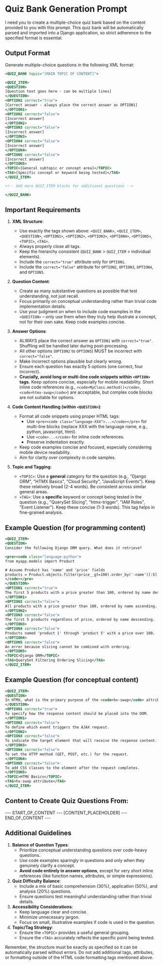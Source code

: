 # Quiz Bank Generation Prompt

I need you to create a multiple-choice quiz bank based on the content provided to you with this prompt. This quiz bank will be automatically parsed and imported into a Django application, so strict adherence to the specified format is essential.

## Output Format

Generate multiple-choice questions in the following XML format:

```xml
<QUIZ_BANK topic="[MAIN TOPIC OF CONTENT]">

<QUIZ_ITEM>
<QUESTION>
[Question text goes here - can be multiple lines]
</QUESTION>
<OPTION1 correct="true">
[Correct answer - always place the correct answer as OPTION1]
</OPTION1>
<OPTION2 correct="false">
[Incorrect answer]
</OPTION2>
<OPTION3 correct="false">
[Incorrect answer]
</OPTION3>
<OPTION4 correct="false">
[Incorrect answer]
</OPTION4>
<OPTION5 correct="false">
[Incorrect answer]
</OPTION5>
<TOPIC>[General subtopic or concept area]</TOPIC>
<TAG>[Specific concept or keyword being tested]</TAG>
</QUIZ_ITEM>

<!-- Add more QUIZ_ITEM blocks for additional questions -->

</QUIZ_BANK>
```

## Important Requirements

1.  **XML Structure**:

    - Use exactly the tags shown above: `<QUIZ_BANK>`, `<QUIZ_ITEM>`, `<QUESTION>`, `<OPTION1>`, `<OPTION2>`, `<OPTION3>`, `<OPTION4>`, `<OPTION5>`, `<TOPIC>`, `<TAG>`.
    - Always properly close all tags.
    - Keep the hierarchy consistent (`QUIZ_BANK` > `QUIZ_ITEM` > individual elements).
    - Include the `correct="true"` attribute only for `OPTION1`.
    - Include the `correct="false"` attribute for `OPTION2`, `OPTION3`, `OPTION4`, and `OPTION5`.

2.  **Question Content**:

    - Create as many substantive questions as possible that test understanding, not just recall.
    - Focus primarily on conceptual understanding rather than trivial code implementation details.
    - Use your judgment on when to include code examples in the `<QUESTION>` – only use them when they truly help illustrate a concept, not for their own sake. Keep code examples concise.

3.  **Answer Options**:

    - ALWAYS place the correct answer as `OPTION1` with `correct="true"`. Shuffling will be handled later during post-processing.
    - All other options (`OPTION2` to `OPTION5`) MUST be incorrect with `correct="false"`.
    - Make incorrect options plausible but clearly wrong.
    - Ensure each question has exactly 5 options (one correct, four incorrect).
    - **Crucially, avoid long or multi-line code snippets within `<OPTION>` tags.** Keep options concise, especially for mobile readability. Short inline code references (e.g., `<code>MyClass.method()</code>`, `<code>htmx-swap</code>`) are acceptable, but complex code blocks are not suitable for options.

4.  **Code Content Handling (within `<QUESTION>`)**:

    - Format all code snippets using proper HTML tags:
      - Use `<pre><code class="language-XXX">...</code></pre>` for multi-line blocks (replace XXX with the language name, e.g., python, javascript, html).
      - Use `<code>...</code>` for inline code references.
      - Preserve indentation exactly.
    - Keep code examples concise and focused, especially considering mobile device readability.
    - Aim for clarity over complexity in code samples.

5.  **Topic and Tagging**:
    - `<TOPIC>`: Use a **general** category for the question (e.g., "Django ORM", "HTMX Basics", "Cloud Security", "JavaScript Events"). Keep these relatively broad (2-4 words). Be consistent across similar general areas.
    - `<TAG>`: Use a **specific** keyword or concept being tested in the question (e.g., "QuerySet Slicing", "htmx-trigger", "IAM Roles", "Event Listener"). Keep these concise (1-3 words). This tag helps in fine-grained analysis.

## Example Question (for programming content)

```xml
<QUIZ_ITEM>
<QUESTION>
Consider the following Django ORM query. What does it retrieve?

<pre><code class="language-python">
from myapp.models import Product

# Assume Product has 'name' and 'price' fields
products = Product.objects.filter(price__gt=100).order_by('-name')[:5]
</code></pre>
</QUESTION>
<OPTION1 correct="true">
The first 5 products with a price greater than 100, ordered by name descending.
</OPTION1>
<OPTION2 correct="false">
All products with a price greater than 100, ordered by name ascending.
</OPTION2>
<OPTION3 correct="false">
The first 5 products regardless of price, ordered by name descending.
</OPTION3>
<OPTION4 correct="false">
Products named 'product 1' through 'product 5' with a price over 100.
</OPTION4>
<OPTION5 correct="false">
An error because slicing cannot be combined with ordering.
</OPTION5>
<TOPIC>Django ORM</TOPIC>
<TAG>QuerySet Filtering Ordering Slicing</TAG>
</QUIZ_ITEM>
```

## Example Question (for conceptual content)

```xml
<QUIZ_ITEM>
<QUESTION>
In HTMX, what is the primary purpose of the <code>hx-swap</code> attribute?
</QUESTION>
<OPTION1 correct="true">
To specify how the response content should be placed into the DOM.
</OPTION1>
<OPTION2 correct="false">
To define which event triggers the AJAX request.
</OPTION2>
<OPTION3 correct="false">
To indicate the target element that will receive the response content.
</OPTION3>
<OPTION4 correct="false">
To set the HTTP method (GET, POST, etc.) for the request.
</OPTION4>
<OPTION5 correct="false">
To add CSS classes to the element after the request completes.
</OPTION5>
<TOPIC>HTMX Basics</TOPIC>
<TAG>hx-swap attribute</TAG>
</QUIZ_ITEM>
```

## Content to Create Quiz Questions From:
--- START_OF_CONTENT ---
[CONTENT_PLACEHOLDER]
--- END_OF_CONTENT ---
## Additional Guidelines

1.  **Balance of Question Types**:
    - Prioritize conceptual understanding questions over code-heavy questions.
    - Use code examples sparingly in questions and only when they genuinely clarify a concept.
    - **Avoid code entirely in answer options**, except for very short inline references (like function names, attributes, or simple expressions).
2.  **Quiz Difficulty Balance**:
    - Include a mix of basic comprehension (30%), application (50%), and analysis (20%) questions.
    - Ensure questions test meaningful understanding rather than trivial details.
3.  **Accessibility Considerations**:
    - Keep language clear and concise.
    - Minimize unnecessary jargon.
    - Focus on small, illustrative examples if code is used in the question.
4.  **Topic/Tag Strategy**:
    - Ensure the `<TOPIC>` provides a useful general grouping.
    - Ensure the `<TAG>` accurately reflects the specific point being tested.

Remember, the structure must be exactly as specified so it can be automatically parsed without errors. Do not add additional tags, attributes, or formatting outside of the HTML code formatting tags mentioned above.
